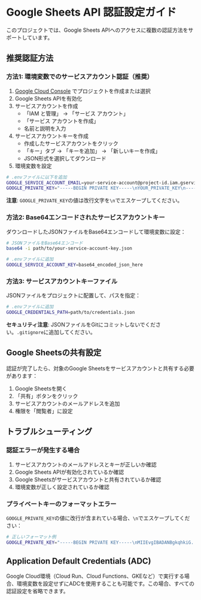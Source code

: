 # Google Sheets API 認証設定ガイド

このプロジェクトでは、Google Sheets APIへのアクセスに複数の認証方法をサポートしています。

## 推奨認証方法

### 方法1: 環境変数でのサービスアカウント認証（推奨）

1. [Google Cloud Console](https://console.cloud.google.com/) でプロジェクトを作成または選択
2. Google Sheets APIを有効化
3. サービスアカウントを作成
   - 「IAM と管理」 → 「サービス アカウント」
   - 「サービス アカウントを作成」
   - 名前と説明を入力
4. サービスアカウントキーを作成
   - 作成したサービスアカウントをクリック
   - 「キー」タブ → 「キーを追加」 → 「新しいキーを作成」
   - JSON形式を選択してダウンロード
5. 環境変数を設定

```bash
# .envファイルに以下を追加
GOOGLE_SERVICE_ACCOUNT_EMAIL=your-service-account@project-id.iam.gserviceaccount.com
GOOGLE_PRIVATE_KEY="-----BEGIN PRIVATE KEY-----\nYOUR_PRIVATE_KEY\n-----END PRIVATE KEY-----\n"
```

**注意**: `GOOGLE_PRIVATE_KEY`の値は改行文字を`\n`でエスケープしてください。

### 方法2: Base64エンコードされたサービスアカウントキー

ダウンロードしたJSONファイルをBase64エンコードして環境変数に設定：

```bash
# JSONファイルをBase64エンコード
base64 -i path/to/your-service-account-key.json

# .envファイルに追加
GOOGLE_SERVICE_ACCOUNT_KEY=base64_encoded_json_here
```

### 方法3: サービスアカウントキーファイル

JSONファイルをプロジェクトに配置して、パスを指定：

```bash
# .envファイルに追加
GOOGLE_CREDENTIALS_PATH=path/to/credentials.json
```

**セキュリティ注意**: JSONファイルをGitにコミットしないでください。`.gitignore`に追加してください。

## Google Sheetsの共有設定

認証が完了したら、対象のGoogle Sheetsをサービスアカウントと共有する必要があります：

1. Google Sheetsを開く
2. 「共有」ボタンをクリック
3. サービスアカウントのメールアドレスを追加
4. 権限を「閲覧者」に設定

## トラブルシューティング

### 認証エラーが発生する場合

1. サービスアカウントのメールアドレスとキーが正しいか確認
2. Google Sheets APIが有効化されているか確認
3. Google Sheetsがサービスアカウントと共有されているか確認
4. 環境変数が正しく設定されているか確認

### プライベートキーのフォーマットエラー

`GOOGLE_PRIVATE_KEY`の値に改行が含まれている場合、`\n`でエスケープしてください：

```bash
# 正しいフォーマット例
GOOGLE_PRIVATE_KEY="-----BEGIN PRIVATE KEY-----\nMIIEvgIBADANBgkqhkiG...\n-----END PRIVATE KEY-----\n"
```

## Application Default Credentials (ADC)

Google Cloud環境（Cloud Run、Cloud Functions、GKEなど）で実行する場合、環境変数を設定せずにADCを使用することも可能です。この場合、すべての認証設定を省略できます。
